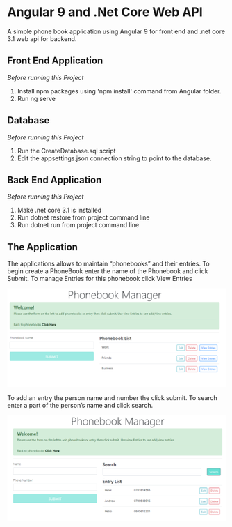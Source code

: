 # Angular 9 and .Net Core Web API

A simple phone book application using Angular 9 for front end and .net core 3.1 web api for backend.

## Front End Application
<i>Before running this Project</i>
1.	Install npm packages using 'npm install' command from Angular folder.
2.	Run ng serve

## Database 
<i>Before running this Project</i>
1.	Run the CreateDatabase.sql script
2.	Edit the appsettings.json connection string to point to the database.

## Back End Application
<i>Before running this Project</i>
1.	Make .net core 3.1 is installed
2.	Run dotnet restore from project command line
3.	Run dotnet run from project command line

## The Application
The applications allows to maintain “phonebooks” and their entries. To begin create a PhoneBook enter the name of the Phonebook and click Submit. To manage Entries for this phonebook click View Entries

![](images/phonebook.png)

To add an entry the person name and number the click submit. To search enter a part of the person’s name and click search.

![](images/phoneentry.png)
